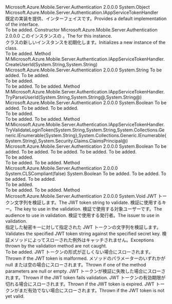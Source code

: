<Type Name="AppServiceTokenHandler" FullName="Microsoft.Azure.Mobile.Server.Authentication.AppServiceTokenHandler">
  <TypeSignature Language="C#" Value="public class AppServiceTokenHandler : Microsoft.Azure.Mobile.Server.Authentication.IAppServiceTokenHandler" />
  <TypeSignature Language="ILAsm" Value=".class public auto ansi beforefieldinit AppServiceTokenHandler extends System.Object implements class Microsoft.Azure.Mobile.Server.Authentication.IAppServiceTokenHandler" />
  <TypeSignature Language="DocId" Value="T:Microsoft.Azure.Mobile.Server.Authentication.AppServiceTokenHandler" />
  <TypeSignature Language="VB.NET" Value="Public Class AppServiceTokenHandler&#xA;Implements IAppServiceTokenHandler" />
  <TypeSignature Language="F#" Value="type AppServiceTokenHandler = class&#xA;    interface IAppServiceTokenHandler" />
  <AssemblyInfo>
    <AssemblyName>Microsoft.Azure.Mobile.Server.Authentication</AssemblyName>
    <AssemblyVersion>2.0.0.0</AssemblyVersion>
  </AssemblyInfo>
  <Base>
    <BaseTypeName>System.Object</BaseTypeName>
  </Base>
  <Interfaces>
    <Interface>
      <InterfaceName>Microsoft.Azure.Mobile.Server.Authentication.IAppServiceTokenHandler</InterfaceName>
    </Interface>
  </Interfaces>
  <Docs>
    <summary>
            <span data-ttu-id="b1dd1-101">既定の実装を提供、<see cref="T:Microsoft.Azure.Mobile.Server.Authentication.IAppServiceTokenHandler" />インターフェイスです。</span><span class="sxs-lookup"><span data-stu-id="b1dd1-101">Provides a default implementation of the <see cref="T:Microsoft.Azure.Mobile.Server.Authentication.IAppServiceTokenHandler" /> interface.</span></span>
            </summary>
    <remarks>To be added.</remarks>
  </Docs>
  <Members>
    <Member MemberName=".ctor">
      <MemberSignature Language="C#" Value="public AppServiceTokenHandler (System.Web.Http.HttpConfiguration config);" />
      <MemberSignature Language="ILAsm" Value=".method public hidebysig specialname rtspecialname instance void .ctor(class System.Web.Http.HttpConfiguration config) cil managed" />
      <MemberSignature Language="DocId" Value="M:Microsoft.Azure.Mobile.Server.Authentication.AppServiceTokenHandler.#ctor(System.Web.Http.HttpConfiguration)" />
      <MemberSignature Language="VB.NET" Value="Public Sub New (config As HttpConfiguration)" />
      <MemberSignature Language="F#" Value="new Microsoft.Azure.Mobile.Server.Authentication.AppServiceTokenHandler : System.Web.Http.HttpConfiguration -&gt; Microsoft.Azure.Mobile.Server.Authentication.AppServiceTokenHandler" Usage="new Microsoft.Azure.Mobile.Server.Authentication.AppServiceTokenHandler config" />
      <MemberType>Constructor</MemberType>
      <AssemblyInfo>
        <AssemblyName>Microsoft.Azure.Mobile.Server.Authentication</AssemblyName>
        <AssemblyVersion>2.0.0.0</AssemblyVersion>
      </AssemblyInfo>
      <Parameters>
        <Parameter Name="config" Type="System.Web.Http.HttpConfiguration" />
      </Parameters>
      <Docs>
        <param name="config"><span data-ttu-id="b1dd1-102">このインスタンスの <see cref="T:System.Web.Http.HttpConfiguration" />。</span><span class="sxs-lookup"><span data-stu-id="b1dd1-102">The <see cref="T:System.Web.Http.HttpConfiguration" /> for this instance.</span></span></param>
        <summary>
            <span data-ttu-id="b1dd1-103"><see cref="T:Microsoft.Azure.Mobile.Server.Authentication.AppServiceTokenHandler" /> クラスの新しいインスタンスを初期化します。</span><span class="sxs-lookup"><span data-stu-id="b1dd1-103">Initializes a new instance of the <see cref="T:Microsoft.Azure.Mobile.Server.Authentication.AppServiceTokenHandler" /> class.</span></span>
            </summary>
        <remarks>To be added.</remarks>
      </Docs>
    </Member>
    <Member MemberName="CreateUserId">
      <MemberSignature Language="C#" Value="public virtual string CreateUserId (string providerName, string providerUserId);" />
      <MemberSignature Language="ILAsm" Value=".method public hidebysig newslot virtual instance string CreateUserId(string providerName, string providerUserId) cil managed" />
      <MemberSignature Language="DocId" Value="M:Microsoft.Azure.Mobile.Server.Authentication.AppServiceTokenHandler.CreateUserId(System.String,System.String)" />
      <MemberSignature Language="VB.NET" Value="Public Overridable Function CreateUserId (providerName As String, providerUserId As String) As String" />
      <MemberSignature Language="F#" Value="abstract member CreateUserId : string * string -&gt; string&#xA;override this.CreateUserId : string * string -&gt; string" Usage="appServiceTokenHandler.CreateUserId (providerName, providerUserId)" />
      <MemberType>Method</MemberType>
      <Implements>
        <InterfaceMember>M:Microsoft.Azure.Mobile.Server.Authentication.IAppServiceTokenHandler.CreateUserId(System.String,System.String)</InterfaceMember>
      </Implements>
      <AssemblyInfo>
        <AssemblyName>Microsoft.Azure.Mobile.Server.Authentication</AssemblyName>
        <AssemblyVersion>2.0.0.0</AssemblyVersion>
      </AssemblyInfo>
      <ReturnValue>
        <ReturnType>System.String</ReturnType>
      </ReturnValue>
      <Parameters>
        <Parameter Name="providerName" Type="System.String" />
        <Parameter Name="providerUserId" Type="System.String" />
      </Parameters>
      <Docs>
        <param name="providerName">To be added.</param>
        <param name="providerUserId">To be added.</param>
        <summary>To be added.</summary>
        <returns>To be added.</returns>
        <remarks>To be added.</remarks>
        <inheritdoc />
      </Docs>
    </Member>
    <Member MemberName="TryParseUserId">
      <MemberSignature Language="C#" Value="public virtual bool TryParseUserId (string userId, out string providerName, out string providerUserId);" />
      <MemberSignature Language="ILAsm" Value=".method public hidebysig newslot virtual instance bool TryParseUserId(string userId, [out] string&amp; providerName, [out] string&amp; providerUserId) cil managed" />
      <MemberSignature Language="DocId" Value="M:Microsoft.Azure.Mobile.Server.Authentication.AppServiceTokenHandler.TryParseUserId(System.String,System.String@,System.String@)" />
      <MemberSignature Language="VB.NET" Value="Public Overridable Function TryParseUserId (userId As String, ByRef providerName As String, ByRef providerUserId As String) As Boolean" />
      <MemberSignature Language="F#" Value="abstract member TryParseUserId : string *  *  -&gt; bool&#xA;override this.TryParseUserId : string *  *  -&gt; bool" Usage="appServiceTokenHandler.TryParseUserId (userId, providerName, providerUserId)" />
      <MemberType>Method</MemberType>
      <Implements>
        <InterfaceMember>M:Microsoft.Azure.Mobile.Server.Authentication.IAppServiceTokenHandler.TryParseUserId(System.String,System.String@,System.String@)</InterfaceMember>
      </Implements>
      <AssemblyInfo>
        <AssemblyName>Microsoft.Azure.Mobile.Server.Authentication</AssemblyName>
        <AssemblyVersion>2.0.0.0</AssemblyVersion>
      </AssemblyInfo>
      <ReturnValue>
        <ReturnType>System.Boolean</ReturnType>
      </ReturnValue>
      <Parameters>
        <Parameter Name="userId" Type="System.String" />
        <Parameter Name="providerName" Type="System.String&amp;" RefType="out" />
        <Parameter Name="providerUserId" Type="System.String&amp;" RefType="out" />
      </Parameters>
      <Docs>
        <param name="userId">To be added.</param>
        <param name="providerName">To be added.</param>
        <param name="providerUserId">To be added.</param>
        <summary>To be added.</summary>
        <returns>To be added.</returns>
        <remarks>To be added.</remarks>
        <inheritdoc />
      </Docs>
    </Member>
    <Member MemberName="TryValidateLoginToken">
      <MemberSignature Language="C#" Value="public virtual bool TryValidateLoginToken (string token, string signingKey, System.Collections.Generic.IEnumerable&lt;string&gt; validAudiences, System.Collections.Generic.IEnumerable&lt;string&gt; validIssuers, out System.Security.Claims.ClaimsPrincipal claimsPrincipal);" />
      <MemberSignature Language="ILAsm" Value=".method public hidebysig newslot virtual instance bool TryValidateLoginToken(string token, string signingKey, class System.Collections.Generic.IEnumerable`1&lt;string&gt; validAudiences, class System.Collections.Generic.IEnumerable`1&lt;string&gt; validIssuers, [out] class System.Security.Claims.ClaimsPrincipal&amp; claimsPrincipal) cil managed" />
      <MemberSignature Language="DocId" Value="M:Microsoft.Azure.Mobile.Server.Authentication.AppServiceTokenHandler.TryValidateLoginToken(System.String,System.String,System.Collections.Generic.IEnumerable{System.String},System.Collections.Generic.IEnumerable{System.String},System.Security.Claims.ClaimsPrincipal@)" />
      <MemberSignature Language="VB.NET" Value="Public Overridable Function TryValidateLoginToken (token As String, signingKey As String, validAudiences As IEnumerable(Of String), validIssuers As IEnumerable(Of String), ByRef claimsPrincipal As ClaimsPrincipal) As Boolean" />
      <MemberSignature Language="F#" Value="abstract member TryValidateLoginToken : string * string * seq&lt;string&gt; * seq&lt;string&gt; *  -&gt; bool&#xA;override this.TryValidateLoginToken : string * string * seq&lt;string&gt; * seq&lt;string&gt; *  -&gt; bool" Usage="appServiceTokenHandler.TryValidateLoginToken (token, signingKey, validAudiences, validIssuers, claimsPrincipal)" />
      <MemberType>Method</MemberType>
      <Implements>
        <InterfaceMember>M:Microsoft.Azure.Mobile.Server.Authentication.IAppServiceTokenHandler.TryValidateLoginToken(System.String,System.String,System.Collections.Generic.IEnumerable{System.String},System.Collections.Generic.IEnumerable{System.String},System.Security.Claims.ClaimsPrincipal@)</InterfaceMember>
      </Implements>
      <AssemblyInfo>
        <AssemblyName>Microsoft.Azure.Mobile.Server.Authentication</AssemblyName>
        <AssemblyVersion>2.0.0.0</AssemblyVersion>
      </AssemblyInfo>
      <ReturnValue>
        <ReturnType>System.Boolean</ReturnType>
      </ReturnValue>
      <Parameters>
        <Parameter Name="token" Type="System.String" />
        <Parameter Name="signingKey" Type="System.String" />
        <Parameter Name="validAudiences" Type="System.Collections.Generic.IEnumerable&lt;System.String&gt;" />
        <Parameter Name="validIssuers" Type="System.Collections.Generic.IEnumerable&lt;System.String&gt;" />
        <Parameter Name="claimsPrincipal" Type="System.Security.Claims.ClaimsPrincipal&amp;" RefType="out" />
      </Parameters>
      <Docs>
        <param name="token">To be added.</param>
        <param name="signingKey">To be added.</param>
        <param name="validAudiences">To be added.</param>
        <param name="validIssuers">To be added.</param>
        <param name="claimsPrincipal">To be added.</param>
        <summary>To be added.</summary>
        <returns>To be added.</returns>
        <remarks>To be added.</remarks>
        <inheritdoc />
      </Docs>
    </Member>
    <Member MemberName="TryValidateToken">
      <MemberSignature Language="C#" Value="public static bool TryValidateToken (System.IdentityModel.Tokens.TokenValidationParameters validationParameters, string tokenValue, string secretKey, out System.Security.Claims.ClaimsPrincipal claimsPrincipal);" />
      <MemberSignature Language="ILAsm" Value=".method public static hidebysig bool TryValidateToken(class System.IdentityModel.Tokens.TokenValidationParameters validationParameters, string tokenValue, string secretKey, [out] class System.Security.Claims.ClaimsPrincipal&amp; claimsPrincipal) cil managed" />
      <MemberSignature Language="DocId" Value="M:Microsoft.Azure.Mobile.Server.Authentication.AppServiceTokenHandler.TryValidateToken(System.IdentityModel.Tokens.TokenValidationParameters,System.String,System.String,System.Security.Claims.ClaimsPrincipal@)" />
      <MemberSignature Language="VB.NET" Value="Public Shared Function TryValidateToken (validationParameters As TokenValidationParameters, tokenValue As String, secretKey As String, ByRef claimsPrincipal As ClaimsPrincipal) As Boolean" />
      <MemberSignature Language="F#" Value="static member TryValidateToken : System.IdentityModel.Tokens.TokenValidationParameters * string * string *  -&gt; bool" Usage="Microsoft.Azure.Mobile.Server.Authentication.AppServiceTokenHandler.TryValidateToken (validationParameters, tokenValue, secretKey, claimsPrincipal)" />
      <MemberType>Method</MemberType>
      <AssemblyInfo>
        <AssemblyName>Microsoft.Azure.Mobile.Server.Authentication</AssemblyName>
        <AssemblyVersion>2.0.0.0</AssemblyVersion>
      </AssemblyInfo>
      <Attributes>
        <Attribute>
          <AttributeName>System.CLSCompliant(false)</AttributeName>
        </Attribute>
      </Attributes>
      <ReturnValue>
        <ReturnType>System.Boolean</ReturnType>
      </ReturnValue>
      <Parameters>
        <Parameter Name="validationParameters" Type="System.IdentityModel.Tokens.TokenValidationParameters" />
        <Parameter Name="tokenValue" Type="System.String" />
        <Parameter Name="secretKey" Type="System.String" />
        <Parameter Name="claimsPrincipal" Type="System.Security.Claims.ClaimsPrincipal&amp;" RefType="out" />
      </Parameters>
      <Docs>
        <param name="validationParameters">To be added.</param>
        <param name="tokenValue">To be added.</param>
        <param name="secretKey">To be added.</param>
        <param name="claimsPrincipal">To be added.</param>
        <summary>To be added.</summary>
        <returns>To be added.</returns>
        <remarks>To be added.</remarks>
      </Docs>
    </Member>
    <Member MemberName="ValidateToken">
      <MemberSignature Language="C#" Value="public static void ValidateToken (string token, string secretKey, string audience, string issuer);" />
      <MemberSignature Language="ILAsm" Value=".method public static hidebysig void ValidateToken(string token, string secretKey, string audience, string issuer) cil managed" />
      <MemberSignature Language="DocId" Value="M:Microsoft.Azure.Mobile.Server.Authentication.AppServiceTokenHandler.ValidateToken(System.String,System.String,System.String,System.String)" />
      <MemberSignature Language="VB.NET" Value="Public Shared Sub ValidateToken (token As String, secretKey As String, audience As String, issuer As String)" />
      <MemberSignature Language="F#" Value="static member ValidateToken : string * string * string * string -&gt; unit" Usage="Microsoft.Azure.Mobile.Server.Authentication.AppServiceTokenHandler.ValidateToken (token, secretKey, audience, issuer)" />
      <MemberType>Method</MemberType>
      <AssemblyInfo>
        <AssemblyName>Microsoft.Azure.Mobile.Server.Authentication</AssemblyName>
        <AssemblyVersion>2.0.0.0</AssemblyVersion>
      </AssemblyInfo>
      <ReturnValue>
        <ReturnType>System.Void</ReturnType>
      </ReturnValue>
      <Parameters>
        <Parameter Name="token" Type="System.String" />
        <Parameter Name="secretKey" Type="System.String" />
        <Parameter Name="audience" Type="System.String" />
        <Parameter Name="issuer" Type="System.String" />
      </Parameters>
      <Docs>
        <param name="token"><span data-ttu-id="b1dd1-104">JWT トークン文字列を検証します。</span><span class="sxs-lookup"><span data-stu-id="b1dd1-104">The JWT token string to validate.</span></span></param>
        <param name="secretKey"><span data-ttu-id="b1dd1-105">検証に使用するキー。</span><span class="sxs-lookup"><span data-stu-id="b1dd1-105">The key to use in the validation.</span></span></param>
        <param name="audience"><span data-ttu-id="b1dd1-106">検証で使用する対象ユーザーです。</span><span class="sxs-lookup"><span data-stu-id="b1dd1-106">The audience to use in validation.</span></span></param>
        <param name="issuer"><span data-ttu-id="b1dd1-107">検証で使用する発行者。</span><span class="sxs-lookup"><span data-stu-id="b1dd1-107">The issuer to use in validation.</span></span></param>
        <summary>
            <span data-ttu-id="b1dd1-108">指定した秘密キーに対して指定された JWT トークンの文字列を検証します。</span><span class="sxs-lookup"><span data-stu-id="b1dd1-108">Validates the specified JWT token string against the specified secret key.</span></span> <span data-ttu-id="b1dd1-109">検証メソッドによってスローされた例外はキャッチされません。</span><span class="sxs-lookup"><span data-stu-id="b1dd1-109">Exceptions thrown by the validation method are not caught.</span></span>
            </summary>
        <remarks>To be added.</remarks>
        <exception cref="T:System.ArgumentException"><span data-ttu-id="b1dd1-110">JWT トークンの形式が正しくない場合にスローされます。</span><span class="sxs-lookup"><span data-stu-id="b1dd1-110">Thrown if the JWT token is malformed.</span></span></exception>
        <exception cref="T:System.ArgumentNullException"><span data-ttu-id="b1dd1-111">メソッドのパラメーターのいずれかが null または空の場合にスローされます。</span><span class="sxs-lookup"><span data-stu-id="b1dd1-111">Thrown if one of the method parameters are null or empty.</span></span></exception>
        <exception cref="T:System.IdentityModel.Tokens.SecurityTokenValidationException"><span data-ttu-id="b1dd1-112">JWT トークンが検証に失敗した場合にスローされます。</span><span class="sxs-lookup"><span data-stu-id="b1dd1-112">Thrown if the JWT token fails validation.</span></span></exception>
        <exception cref="T:System.IdentityModel.Tokens.SecurityTokenExpiredException"><span data-ttu-id="b1dd1-113">JWT トークンの有効期限が切れる場合にスローされます。</span><span class="sxs-lookup"><span data-stu-id="b1dd1-113">Thrown if the JWT token is expired.</span></span></exception>
        <exception cref="T:System.IdentityModel.Tokens.SecurityTokenNotYetValidException"><span data-ttu-id="b1dd1-114">JWT トークンがまだ有効でない場合にスローされます。</span><span class="sxs-lookup"><span data-stu-id="b1dd1-114">Thrown if the JWT token is not yet valid.</span></span></exception>
      </Docs>
    </Member>
  </Members>
</Type>